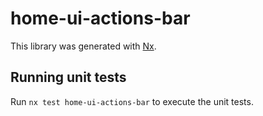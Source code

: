 # home-ui-actions-bar

This library was generated with [Nx](https://nx.dev).

## Running unit tests

Run `nx test home-ui-actions-bar` to execute the unit tests.
